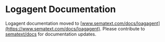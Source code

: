 # Logagent Documentation 

Logagent documentation moved to [www.sematext.com/docs/loagagent](https://www.sematext.com/docs/loagagent).
Please contribute to [sematext/docs](https://github.com/sematext/docs) for documentation updates.